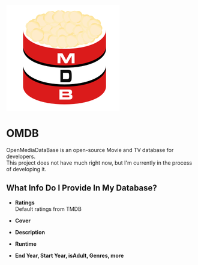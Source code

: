 ![Company Logo](https://raw.githubusercontent.com/Dib-Corp/OMDB/refs/heads/main/OMDB-LOGO.png)

# OMDB

OpenMediaDataBase is an open-source Movie and TV database for developers.  
This project does not have much right now, but I'm currently in the process of developing it.

## What Info Do I Provide In My Database?

- **Ratings**  
  Default ratings from TMDB  

- **Cover**

- **Description**

- **Runtime**

- **End Year, Start Year, isAdult, Genres, more**



